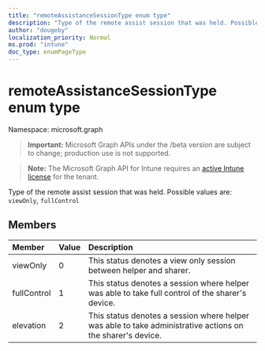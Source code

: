 ```yaml
---
title: "remoteAssistanceSessionType enum type"
description: "Type of the remote assist session that was held. Possible values are: `viewOnly`, `fullControl`"
author: "dougeby"
localization_priority: Normal
ms.prod: "intune"
doc_type: enumPageType
---
```


# remoteAssistanceSessionType enum type

Namespace: microsoft.graph

> **Important:** Microsoft Graph APIs under the /beta version are subject to change; production use is not supported.

> **Note:** The Microsoft Graph API for Intune requires an [active Intune license](https://go.microsoft.com/fwlink/?linkid=839381) for the tenant.

Type of the remote assist session that was held. Possible values are: `viewOnly`, `fullControl`

## Members
|Member|Value|Description|
|:---|:---|:---|
|viewOnly|0|This status denotes a view only session between helper and sharer.|
|fullControl|1|This status denotes a session where helper was able to take full control of the sharer's device.|
|elevation|2|This status denotes a session where helper was able to take administrative actions on the sharer's device.|





